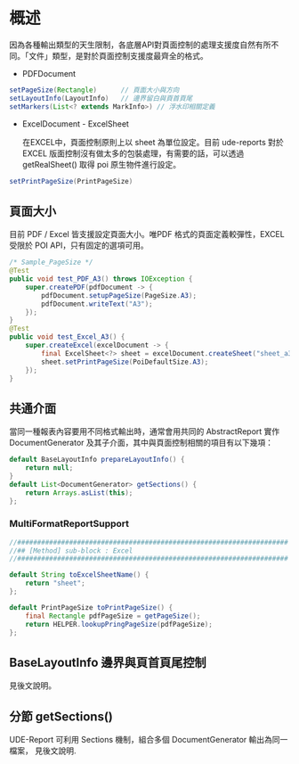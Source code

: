 # 概述

因為各種輸出類型的天生限制，各底層API對頁面控制的處理支援度自然有所不同。「文件」類型，是對於頁面控制支援度最齊全的格式。

* PDFDocument

``` java
setPageSize(Rectangle)      // 頁面大小與方向
setLayoutInfo(LayoutInfo)   // 邊界留白與頁首頁尾
setMarkers(List<? extends MarkInfo>) // 浮水印相關定義
```

* ExcelDocument - ExcelSheet

  在EXCEL中，頁面控制原則上以 sheet 為單位設定。目前 ude-reports 對於 EXCEL 版面控制沒有做太多的包裝處理，有需要的話，可以透過 getRealSheet() 取得 poi 原生物件進行設定。

``` java
setPrintPageSize(PrintPageSize)
```


## 頁面大小

目前 PDF / Excel 皆支援設定頁面大小。唯PDF 格式的頁面定義較彈性，EXCEL 受限於 POI API，只有固定的選項可用。

``` java
/* Sample_PageSize */
@Test
public void test_PDF_A3() throws IOException {
    super.createPDF(pdfDocument -> {
        pdfDocument.setupPageSize(PageSize.A3);
        pdfDocument.writeText("A3");
    });
}
@Test
public void test_Excel_A3() {
    super.createExcel(excelDocument -> {
        final ExcelSheet<?> sheet = excelDocument.createSheet("sheet_a3");
        sheet.setPrintPageSize(PoiDefaultSize.A3);
    });
}
```


## 共通介面

當同一種報表內容要用不同格式輸出時，通常會用共同的 AbstractReport 實作 DocumentGenerator 及其子介面，其中與頁面控制相關的項目有以下幾項：

``` java
default BaseLayoutInfo prepareLayoutInfo() {
    return null;
}
default List<DocumentGenerator> getSections() {
    return Arrays.asList(this);
};
```

### MultiFormatReportSupport

``` java
//####################################################################
//## [Method] sub-block : Excel
//####################################################################

default String toExcelSheetName() {
    return "sheet";
};

default PrintPageSize toPrintPageSize() {
    final Rectangle pdfPageSize = getPageSize();
    return HELPER.lookupPringPageSize(pdfPageSize);
};
```

## BaseLayoutInfo 邊界與頁首頁尾控制

見後文說明。

## 分節 getSections()

UDE-Report 可利用 Sections 機制，組合多個 DocumentGenerator 輸出為同一檔案，
見後文說明.













